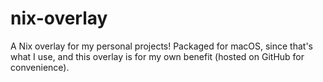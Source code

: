 # nix-overlay

A Nix overlay for my personal projects! Packaged for macOS, since that's what I use, and this overlay is for my own benefit (hosted on GitHub for convenience).
